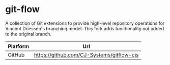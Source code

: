 # git-flow

A collection of Git extensions to provide high-level repository operations for Vincent Driessen's branching model. This fork adds functionality not added to the original branch.

| Platform | Url                                                              |
|----------|------------------------------------------------------------------|
| GitHub   | https://github.com/CJ-Systems/gitflow-cjs                 |
